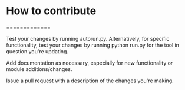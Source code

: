 # How to contribute
=============

Test your changes by running autorun.py. Alternatively, for specific functionality, test your changes by running python run.py for the tool in question you're updating.  

Add documentation as necessary, especially for new functionality or module additions/changes.  

Issue a pull request with a description of the changes you're making.  
